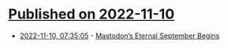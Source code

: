 # [Published on 2022-11-10](index.md)

* [2022-11-10, 07:35:05](https://news.ycombinator.com/item?id=33543379) - [Mastodon’s Eternal September Begins](https://www.hughrundle.net/home-invasion/)
